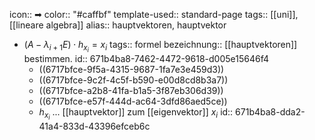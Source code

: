 icon:: ➡
color:: "#caffbf"
template-used:: standard-page
tags:: [[uni]], [[lineare algebra]] 
alias:: hauptvektoren, hauptvektor

- $(A-\lambda_{i+1}E)\cdot h_{x_{i}}=x_{i}$
  tags:: formel
  bezeichnung:: [[hauptvektoren]] bestimmen.
  id:: 671b4ba8-7462-4472-9618-d005e15646f4
	- ((6717bfce-9f5a-4315-9687-1fa7e3e459d3))
	- ((6717bfce-9c2f-4c5f-b590-e00d8cd8b3a7))
	- ((6717bfce-a2b8-41fa-b1a5-3f87eb306d39))
	- ((6717bfce-e57f-444d-ac64-3dfd86aed5ce))
	- $h_{x_i}$ ... [[hauptvektor]] zum [[eigenvektor]] $x_{i}$
	  id:: 671b4ba8-dda2-41a4-833d-43396efceb6c